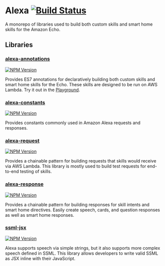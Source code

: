 # Alexa [![Build Status](https://travis-ci.org/cameronhunter/alexa.svg?branch=master)](https://travis-ci.org/cameronhunter/alexa)

A monorepo of libraries used to build both custom skills and smart home skills
for the Amazon Echo.

## Libraries

### [alexa-annotations](https://github.com/cameronhunter/alexa/tree/master/packages/alexa-annotations)
[![NPM Version](https://img.shields.io/npm/v/alexa-annotations.svg)](https://npmjs.org/package/alexa-annotations)

Provides ES7 annotations for declaratively building both custom skills and smart
home skills for the Echo. These skills are designed to be run on AWS Lambda. Try
it out in the [Playground](https://cameronhunter.github.io/alexa-playground/).

### [alexa-constants](https://github.com/cameronhunter/alexa/tree/master/packages/alexa-constants)
[![NPM Version](https://img.shields.io/npm/v/alexa-constants.svg)](https://npmjs.org/package/alexa-constants)

Provides constants commonly used in Amazon Alexa requests and responses.

### [alexa-request](https://github.com/cameronhunter/alexa/tree/master/packages/alexa-request)
[![NPM Version](https://img.shields.io/npm/v/alexa-request.svg)](https://npmjs.org/package/alexa-request)

Provides a chainable pattern for building requests that skills would receive via
AWS Lambda. This library is mostly used to build test requests for end-to-end
testing of skills.

### [alexa-response](https://github.com/cameronhunter/alexa/tree/master/packages/alexa-response)
[![NPM Version](https://img.shields.io/npm/v/alexa-response.svg)](https://npmjs.org/package/alexa-response)

Provides a chainable pattern for building responses for skill intents and smart
home directives. Easily create speech, cards, and question responses as well as
smart home responses.

### [ssml-jsx](https://github.com/cameronhunter/alexa/tree/master/packages/ssml-jsx)
[![NPM Version](https://img.shields.io/npm/v/ssml-jsx.svg)](https://npmjs.org/package/ssml-jsx)

Alexa supports speech via simple strings, but it also supports more complex
speech defined in SSML. This library allows developers to write valid SSML as
JSX inline with their JavaScript.
